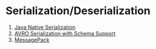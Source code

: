 # Serialization/Deserialization

1. [Java Native Serialization](src/main/scala/io/syspulse/skel/serde/Serde.scala)
2. [AVRO Serialization with Schema Support](src/main/scala/io/syspulse/skel/serde/AvroSerde.scala)
3. [MessagePack](src/test/scala/io/syspulse/skel/serde/MsgPackSerdeSpec.scala)


